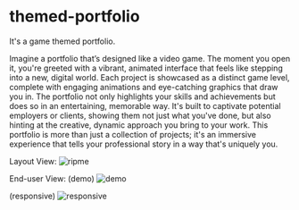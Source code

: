 # themed-portfolio
It's a game themed portfolio.

Imagine a portfolio that’s designed like a video game. The moment you open it, you're greeted with a vibrant, animated interface that feels like stepping into a new, digital world. Each project is showcased as a distinct game level, complete with engaging animations and eye-catching graphics that draw you in. The portfolio not only highlights your skills and achievements but does so in an entertaining, memorable way. It's built to captivate potential employers or clients, showing them not just what you've done, but also hinting at the creative, dynamic approach you bring to your work. This portfolio is more than just a collection of projects; it's an immersive experience that tells your professional story in a way that's uniquely you.

Layout View:
![ripme](https://github.com/user-attachments/assets/63347c65-fbe1-4b4f-925d-6a80356a35c1)

End-user View:
(demo)
![demo](https://github.com/user-attachments/assets/116d758d-0a38-47d7-8bbc-f8b7d7424e37)

(responsive)
![responsive](https://github.com/user-attachments/assets/29940b3c-cfe3-4fd2-b68c-1576132b0fb6)
